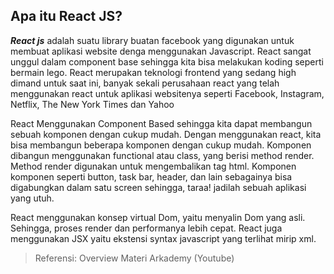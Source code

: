 ## Apa itu React JS?

***React js*** adalah suatu library buatan facebook yang digunakan untuk membuat aplikasi website denga menggunakan Javascript. 
React sangat unggul dalam component base sehingga kita bisa melakukan koding seperti bermain lego. 
React merupakan teknologi frontend yang sedang high dimand untuk saat ini, banyak sekali perusahaan react yang telah menggunakan react untuk aplikasi websitenya seperti Facebook, Instagram, Netflix, The New York Times dan Yahoo  

React Menggunakan Component Based sehingga kita dapat membangun sebuah komponen dengan cukup mudah. Dengan menggunakan react, kita bisa membangun beberapa komponen dengan cukup mudah. Komponen dibangun menggunakan functional atau class, yang berisi method render. Method render digunakan untuk mengembalikan tag html.
Komponen komponen seperti button, task bar, header, dan lain sebagainya bisa digabungkan dalam satu screen sehingga, taraa! jadilah sebuah aplikasi yang utuh.

React menggunakan konsep virtual Dom, yaitu menyalin Dom yang asli. Sehingga, proses render dan performanya lebih cepat. React juga menggunakan JSX yaitu ekstensi syntax javascript yang terlihat mirip xml.

> Referensi: Overview Materi Arkademy (Youtube)